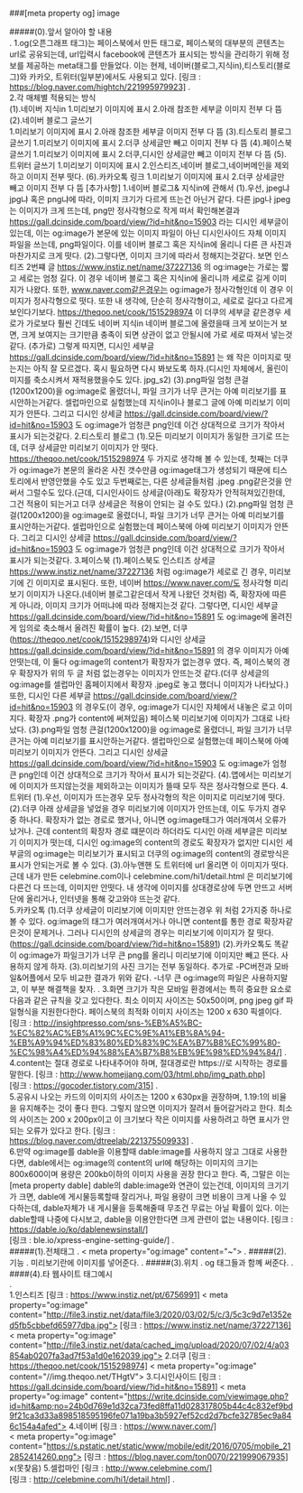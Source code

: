 ###[meta property og] image

#####(0).앞서 알아야 할 내용  
.
    1.og(오픈그래프 태그)는 페이스북에서 만든 태그로, 페이스북의 대부분의 콘텐츠는 url로 공유되는데, url입력시 facebook에 콘텐츠가 표시되는 방식을 관리하기
        위해 정보를 제공하는 meta태그를 만들었다. 이는 현제, 네이버(블로그,지식in),티스토리(블로그)와 카카오, 트위터(일부분)에서도 사용되고 있다.
        [링크 : https://blog.naver.com/hightch/221995979923]
.    
    2.각 매체별 적용되는 방식    
        (1).네이버 지식in
            1.미리보기 이미지에 표시
            2.아래 참조한 세부글 이미지 전부 다 뜸
        (2).네이버 블로그 글쓰기      
            1.미리보기 이미지에 표시
            2.아래 참조한 세부글 이미지 전부 다 뜸
        (3).티스토리 블로그 글쓰기
            1.미리보기 이미지에 표시
            2.더쿠 상세글만 빼고 이미지 전부 다 뜸
        (4).페이스북 글쓰기
            1.미리보기 이미지에 표시
            2.더쿠,디시인 상세글만 빼고 이미지 전부 다 뜸
        (5).트위터 글쓰기
            1.미리보기 이미지에 표시
            2.인스티즈,네이버 블로그,네이버메인을 제외하고 이미지 전부 떳다.
        (6).카카오톡 링크
            1.미리보기 이미지에 표시
            2.더쿠 상세글만 빼고 이미지 전부 다 뜸
        [추가사항]
            1.네이버 블로그& 지식in에 관해서
                (1).우선, jpeg냐 jpg냐 혹은 png냐에 따라, 이미지 크기가 다르게 뜨는건 아닌거 같다. 다른 jpg나 jpeg는 이미지가 크게 뜨는데, png만 정사각형으로 작게 떠서
                    확인해본결과 https://gall.dcinside.com/board/view/?id=hit&no=15903 라는 디시인 세부글이 있는데, 이는 og:image가 본문에 있는 이미지 파일이 아닌 디시인사이드 자체
                    이미지 파일을 쓰는데, png파일이다. 이를 네이버 블로그 혹은 지식in에 올리니 다른 큰 사진과 마찬가지로 크게 떳다.
                (2).그렇다면, 이미지 크기에 따라서 정해지는것같다. 보면 인스티즈 2번쨰 글 https://www.instiz.net/name/37227136 의 og:image는 가로는 짧고 세로는 엄청 길다. 이 경우 네이버 블로그
                    혹은 지식in에 올리니까 세로로 길게 이미지가 나왔다. 또한, www.naver.com같은경우는 og:image가 정사각형인데 이 경우 이미지가 정사각형으로 떳다. 또한 내 생각에, 단순히 정사각형이고, 세로로 길다고 다르게 보인다기보다.
                    https://theqoo.net/cook/1515298974 이 더쿠의 세부글 같은경우 세로가 가로보다 훨씬 긴데도 네이버 지식in 네이버 블로그에 올렸을때 크게 보이는거 보면, 크게 보여지는 크기만큼 충족이 되면 상관이 없고 안될시에 가로 세로 따져서
                    넣는것 같다.
                    (추가로)
                    그렇게 따지면, 디시인 세부글 https://gall.dcinside.com/board/view/?id=hit&no=15891 는 왜 작은 이미지로 떳는지는 아직 잘 모르겠다. 혹시 필요하면
                    다시 봐보도록 하자.(디시인 자체에서, 올린이미지를 축소시켜서 재적용했을수도 있다. jpg_s2)
                (3).png파일 엄청 큰걸(1200x1200)을 og:image로 올렸더니, 파일 크기가 너무 큰거는 아예 미리보기를 표시안하는거같다. 셀럽마인으로
                    실험했는데 지식in이나 블로그 글에 아예 미리보기 이미지가 안뜬다. 그리고 디시인 상세글 https://gall.dcinside.com/board/view/?id=hit&no=15903 도 og:image가 엄청큰 png인데
                    이건 상대적으로 크기가 작아서 표시가 되는것같다.
            2.티스토리 블로그
                (1).모든 미리보기 이미지가 동일한 크기로 뜨는데, 더쿠 상세글만 미리보기 이미지가 안 떳다. https://theqoo.net/cook/1515298974
                    두 가지로 생각해 볼 수 있는데, 첫째는 더쿠가 og:image가 본문의 올라온 사진 갯수만큼 og:image태그가 생성되기 때문에 티스토리에서 반영안했을 수도 있고
                    두번째로는, 다른 상세글들처럼 .jpeg .png같은것을 안써서 그럴수도 있다.(근데, 디시인사이드 상세글(아래)도 확장자가 안적혀져있긴한데, 그건 적용이 되는거고 더쿠 상세글은 적용이 안되는 걸 수도 있다.)
                (2).png파일 엄청 큰걸(1200x1200)을 og:image로 올렸더니, 파일 크기가 너무 큰거는 아예 미리보기를 표시안하는거같다. 셀럽마인으로
                    실험했는데 페이스북에 아예 미리보기 이미지가 안뜬다. 그리고 디시인 상세글 https://gall.dcinside.com/board/view/?id=hit&no=15903 도 og:image가 엄청큰 png인데
                    이건 상대적으로 크기가 작아서 표시가 되는것같다.
            3.페이스북
                (1).페이스북도 인스티즈 상세글 https://www.instiz.net/name/37227136 처럼 og:image가 세로로 긴 경우, 미리보기에 긴 이미지로 표시된다.
                    또한, 네이버 https://www.naver.com/도 정사각형 미리보기 이미지가 나온다.(네이버 블로그같은데서 작게 나왔던 것처럼) 즉, 확장자에 따른게 아니라, 이미지 크기가 어떠냐에 따라 정해지는것 같다.
                    그렇다면, 디시인 세부글 https://gall.dcinside.com/board/view/?id=hit&no=15891 도 og:image에 올려진게 임의로 축소해서 올려진 확률이 높다.
                (2).보면, 더쿠(https://theqoo.net/cook/1515298974)와 디시인 상세글 https://gall.dcinside.com/board/view/?id=hit&no=15891 의 경우 이미지가 아예 안떳는데, 이 둘다 og:image의 content가 확장자가
                    없는경우 였다. 즉, 페이스북의 경우 확장자가 위의 두 글 처럼 없는경우는 이미지가 안뜨는것 같다.(더쿠 상세글의 og:image를 셀럽마인 홈페이지에서 확장자 .jpeg로 놓고 했더니 이미지가 나타났다.) 또한, 디시인 다른 세부글
                    https://gall.dcinside.com/board/view/?id=hit&no=15903 의 경우도(이 경우, og:image가 디시인 자체에서 내놓은 로고 이미지다. 확장자 .png가 content에 써져있음) 페이스북 미리보기에 이미지가 그대로
                    나타났다.
                (3).png파일 엄청 큰걸(1200x1200)을 og:image로 올렸더니, 파일 크기가 너무 큰거는 아예 미리보기를 표시안하는거같다. 셀럽마인으로
                    실험했는데 페이스북에 아예 미리보기 이미지가 안뜬다. 그리고 디시인 상세글 https://gall.dcinside.com/board/view/?id=hit&no=15903 도 og:image가 엄청큰 png인데
                    이건 상대적으로 크기가 작아서 표시가 되는것같다.
                (4).앱에서는 미리보기에 이미지가 뜨지않는것을 제외하고는 이미지가 뜰때 모두 작은 정사각형으로 뜬다. 
            4.트위터
                (1).우선, 이미지가 뜨는경우 모두 정사각형의 작은 이미지로 미리보기에 떳다.
                (2).더쿠 아래 상세글을 넣었을 경우 미리보기에 이미지가 안뜨는데, 이도 두가지 경우중 하나다. 확장자가 없는 경로로 했거나, 아니면 og:image태그가 여러개여서 오류가 났거나.
                    근데 content의 확장자 경로 떄문이라 하더라도 디시인 아래 세부글은 미리보기 이미지가 떳는데, 디시인 og:image의 content의 경로도 확장자가 없지만 디시인 세부글의 og:image는 미리보기가 표시되고
                    더쿠의 og:image의 content의 경로방식은 표시가 안되는거로 볼 수 있다.
                (3).아누앤핸 <meta property="og:image" content="https://anuandhenn.cafe24.com/banner/banner_2.jpg"> 도 트위터에 url 올리면 이 이미지가 떳다. 근데 내가 만든 celebmine.com이나 celebmine.com/hi1/detail.html
                    은 미리보기에 다른건 다 뜨는데, 이미지만 안떳다. 내 생각에 이미지를 상대경로상에 두면 안뜨고 서버단에 올리거나, 인터넷을 통해 갖고와야 뜨는것 같다.        
            5.카카오톡
                (1).더쿠 상세글이 미리보기에 이미지만 안뜨는경우 위 처럼 2가지중 하나로 볼 수 있다. og:image의 태그가 여러개여서거나 아니면 content를 통한
                    경로 확장자같은것이 문제거나. 그러나 디시인의 상세글의 경우는 미리보기에 이미지가 잘 떳다.(https://gall.dcinside.com/board/view/?id=hit&no=15891)
                (2).카카오톡도 똑같이 og:image가 파일크기가 너무 큰 png를 올리니 미리보기에 이미지만 빼고 뜬다. 사용하지 않게 하자.
                (3).미리보기의 사진 크기는 전부 동일하다.
            추가로
                -PC버전과 모바일&어플에서 모두 비교한 결과가 위와 같다.
                -너무 큰 og:image의 파일은 사용하지말고, 이 부분 해결책을 찾자.
.
    3.화면 크기가 작은 모바일 환경에서는 특히 중요한 요소로 다음과 같은 규칙을 갖고 있다한다. 최소 이미지 사이즈는 50x50이며, png jpeg gif 파일형식을 지원한다한다.
        페이스북의 최적화 이미지 사이즈는 1200 x 630 픽셀이다.
        [링크 : http://insightpresso.com/sns-%EB%A5%BC-%EC%82%AC%EB%A1%9C%EC%9E%A1%EB%8A%94-%EB%A9%94%ED%83%80%ED%83%9C%EA%B7%B8%EC%99%80-%EC%98%A4%ED%94%88%EA%B7%B8%EB%9E%98%ED%94%84/]
.    
    4.content는 절대 경로로 나타내주어야 하며, 절대경로란 https://로 시작하는 경로를 말한다.
        [링크 : http://www.homejjang.com/03/html.php/img_path.php]    
        [링크 : https://gocoder.tistory.com/315]
.    
    5.공유시 나오는 카드의 이미지의 사이즈는 1200 x 630px을 권장하며, 1.19:1의 비율을 유지해주는 것이 좋다 한다. 그렇지 않으면 이미지가 잘려서
        들어갈거라고 한다. 최소의 사이즈는 200 x 200px이고 이 크기보다 작은 이미지를 사용하려고 하면 표시가 안되는 오류가 있다고 한다.
        [링크 : https://blog.naver.com/dtreelab/221375509933]
.         
    6.만약 og:image를 dable을 이용할때 dable:image를 사용하지 않고 그대로 사용한다면, dable에서는 og:image의 content의 url에 해당하는 이미지의 크기는 800x600이며 용량은 200kb이하의 이미지 사용을 권장
        한다고 한다. 즉, 그말은 이는 [meta property dable] dable의 dable:image와 연관이 있는건데, 이미지의 크기기가 크면, dable에 게시물등록할때 잘리거나, 파일 용량이 크면 비용이 크게 나올 수 있다하는데,
        dable자체가 내 게시물을 등록해줄때 무조건 무료는 아닐 확률이 있다. 이는 dable할때 나중에 다시보고, dable을 이용안한다면 크게 관련이 없는 내용이다.
        [링크 : https://dable.io/ko/dablenewsinstall/]   
        [링크 : ble.io/xpress-engine-setting-guide/]
.    
#####(1).전체태그
.
    < meta property="og:image" content="~">
.
#####(2).기능
.
    미리보기란에 이미지를 넣어준다.
.
#####(3).위치
.
    og 태그들과 함꼐 써준다.
.
####(4).타 웹사이트 태그예시    
.       
        1.인스티즈
            [링크 : https://www.instiz.net/pt/6756991]
                < meta property="og:image" content="http://file3.instiz.net/data/file3/2020/03/02/5/c/3/5c3c9d7e1352ed5fb5cbbefd65977dba.jpg">
            [링크 : https://www.instiz.net/name/37227136]
                < meta property="og:image" content="http://file3.instiz.net/data/cached_img/upload/2020/07/02/4/a03854ab0207fa3ad7f53a1d0e162039.jpg">
        2.더쿠
            [링크 : https://theqoo.net/cook/1515298974]
                < meta property="og:image" content="//img.theqoo.net/THgtV">
        3.디시인사이드
            [링크 : https://gall.dcinside.com/board/view/?id=hit&no=15891]
                < meta property="og:image" content="https://write.dcinside.com/viewimage.php?id=hit&amp;no=24b0d769e1d32ca73fed8ffa11d028317805b44c4c832ef9bd9f21ca3d33a898518595196fe071a19ba3b5927ef52cd2d7bcfe32785ec9a846c154a4afed">
        4.네이버
            [링크 : https://www.naver.com/]   
                < meta property="og:image" content="https://s.pstatic.net/static/www/mobile/edit/2016/0705/mobile_212852414260.png">
            [링크 : https://blog.naver.com/ton0070/221999067935]
                x(못찾음)
        5.셀럽마인
            [링크 : http://www.celebmine.com/]   
            [링크 : http://celebmine.com/hi1/detail.html]
.